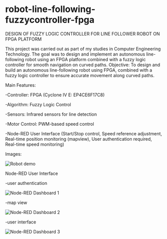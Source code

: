 # robot-line-following-fuzzycontroller-fpga
DESIGN OF  FUZZY LOGIC CONTROLLER FOR LINE FOLLOWER ROBOT ON FPGA PLATFORM

This project was carried out as part of my studies in Computer Engineering Technology.
The goal was to design and implement an autonomous line-following robot using an FPGA platform combined with a fuzzy logic controller for smooth navigation on curved paths.
Objective: To design and build an autonomous line-following robot using FPGA, combined with a fuzzy logic controller to ensure accurate movement along curved paths.

Main Features:

  -Controller: FPGA (Cyclone IV E: EP4CE6F17C8)
  
  -Algorithm: Fuzzy Logic Control
  
  -Sensors: Infrared sensors for line detection
  
  -Motor Control: PWM-based speed control

  -Node-RED User Interface (Start/Stop control, Speed reference adjustment, Real-time position monitoring (mapview), User authentication required, Real-time speed monitoring)
  
Images:

![Robot demo](https://github.com/user-attachments/assets/490cc25d-d87f-484e-aeae-83f3e02b5d64)

Node-RED User Interface

-user authentication

![Node-RED Dashboard 1](https://github.com/user-attachments/assets/4c4c78c9-e1ae-40e7-ac71-ea2e127e6ebf)  

-map view

![Node-RED Dashboard 2](https://github.com/user-attachments/assets/e49a2138-b46d-4d37-b29c-0560e550f03e)  

-user interface

![Node-RED Dashboard 3](https://github.com/user-attachments/assets/07e96d71-61f3-4da9-be40-4b92c86df026)  

